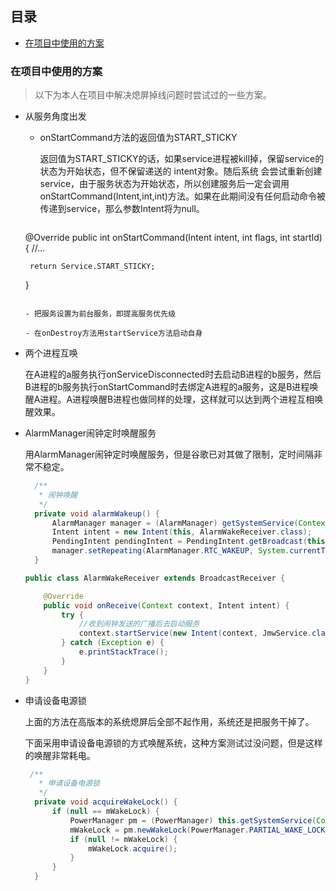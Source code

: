 ## 目录
- [在项目中使用的方案](#在项目中使用的方案)






### 在项目中使用的方案

>以下为本人在项目中解决熄屏掉线问题时尝试过的一些方案。


- 从服务角度出发
  - onStartCommand方法的返回值为START_STICKY

    返回值为START_STICKY的话，如果service进程被kill掉，保留service的状态为开始状态，但不保留递送的 intent对象。随后系统 会尝试重新创建service，由于服务状态为开始状态，所以创建服务后一定会调用onStartCommand(Intent,int,int)方法。如果在此期间没有任何启动命令被传递到service，那么参数Intent将为null。

    ```Java
   @Override
   public int onStartCommand(Intent intent, int flags, int startId) {
       //...
    
       return Service.START_STICKY;
   }
    ```

  - 把服务设置为前台服务，即提高服务优先级

  - 在onDestroy方法用startService方法启动自身

- 两个进程互唤

  在A进程的a服务执行onServiceDisconnected时去启动B进程的b服务，然后B进程的b服务执行onStartCommand时去绑定A进程的a服务，这是B进程唤醒A进程。A进程唤醒B进程也做同样的处理，这样就可以达到两个进程互相唤醒效果。

- AlarmManager闹钟定时唤醒服务

  用AlarmManager闹钟定时唤醒服务，但是谷歌已对其做了限制，定时间隔非常不稳定。

  ```Java
    /**
     * 闹钟唤醒
     */
    private void alarmWakeup() {
        AlarmManager manager = (AlarmManager) getSystemService(Context.ALARM_SERVICE);
        Intent intent = new Intent(this, AlarmWakeReceiver.class);
        PendingIntent pendingIntent = PendingIntent.getBroadcast(this, 0, intent, 0);
        manager.setRepeating(AlarmManager.RTC_WAKEUP, System.currentTimeMillis(), 60 * 1000, pendingIntent);
    }
  ```

    ```Java
    public class AlarmWakeReceiver extends BroadcastReceiver {

        @Override
        public void onReceive(Context context, Intent intent) {
            try {
                //收到闹钟发送的广播后去启动服务
                context.startService(new Intent(context, JmwService.class));
            } catch (Exception e) {
                e.printStackTrace();
            }
        }
    }
  ```

- 申请设备电源锁

  上面的方法在高版本的系统熄屏后全部不起作用，系统还是把服务干掉了。
  
  下面采用申请设备电源锁的方式唤醒系统，这种方案测试过没问题，但是这样的唤醒非常耗电。

  ```Java
   /**
     * 申请设备电源锁
     */
    private void acquireWakeLock() {
        if (null == mWakeLock) {
            PowerManager pm = (PowerManager) this.getSystemService(Context.POWER_SERVICE);
            mWakeLock = pm.newWakeLock(PowerManager.PARTIAL_WAKE_LOCK | PowerManager.ON_AFTER_RELEASE, "target");
            if (null != mWakeLock) {
                mWakeLock.acquire();
            }
        }
    }
  ```